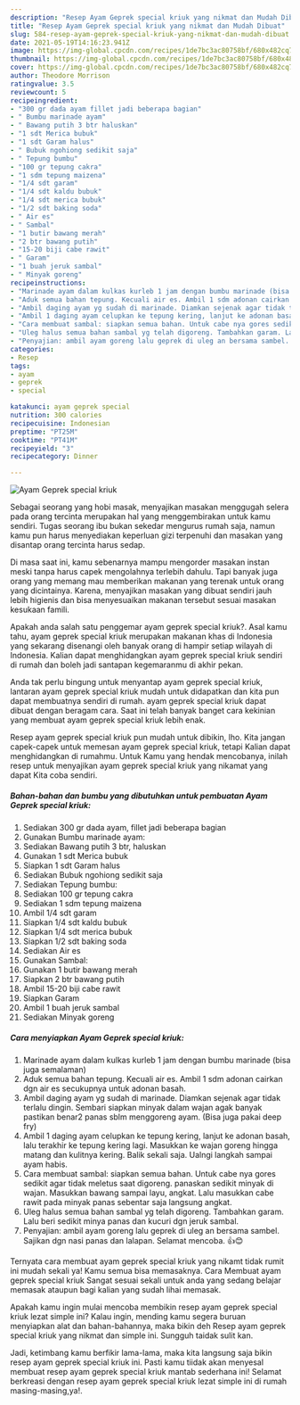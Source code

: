 ```yaml
---
description: "Resep Ayam Geprek special kriuk yang nikmat dan Mudah Dibuat"
title: "Resep Ayam Geprek special kriuk yang nikmat dan Mudah Dibuat"
slug: 584-resep-ayam-geprek-special-kriuk-yang-nikmat-dan-mudah-dibuat
date: 2021-05-19T14:16:23.941Z
image: https://img-global.cpcdn.com/recipes/1de7bc3ac80758bf/680x482cq70/ayam-geprek-special-kriuk-foto-resep-utama.jpg
thumbnail: https://img-global.cpcdn.com/recipes/1de7bc3ac80758bf/680x482cq70/ayam-geprek-special-kriuk-foto-resep-utama.jpg
cover: https://img-global.cpcdn.com/recipes/1de7bc3ac80758bf/680x482cq70/ayam-geprek-special-kriuk-foto-resep-utama.jpg
author: Theodore Morrison
ratingvalue: 3.5
reviewcount: 5
recipeingredient:
- "300 gr dada ayam fillet jadi beberapa bagian"
- " Bumbu marinade ayam"
- " Bawang putih 3 btr haluskan"
- "1 sdt Merica bubuk"
- "1 sdt Garam halus"
- " Bubuk ngohiong sedikit saja"
- " Tepung bumbu"
- "100 gr tepung cakra"
- "1 sdm tepung maizena"
- "1/4 sdt garam"
- "1/4 sdt kaldu bubuk"
- "1/4 sdt merica bubuk"
- "1/2 sdt baking soda"
- " Air es"
- " Sambal"
- "1 butir bawang merah"
- "2 btr bawang putih"
- "15-20 biji cabe rawit"
- " Garam"
- "1 buah jeruk sambal"
- " Minyak goreng"
recipeinstructions:
- "Marinade ayam dalam kulkas kurleb 1 jam dengan bumbu marinade (bisa juga semalaman)"
- "Aduk semua bahan tepung. Kecuali air es. Ambil 1 sdm adonan cairkan dgn air es secukupnya untuk adonan basah."
- "Ambil daging ayam yg sudah di marinade. Diamkan sejenak agar tidak terlalu dingin. Sembari siapkan minyak dalam wajan agak banyak pastikan benar2 panas sblm menggoreng ayam. (Bisa juga pakai deep fry)"
- "Ambil 1 daging ayam celupkan ke tepung kering, lanjut ke adonan basah, lalu terakhir ke tepung kering lagi. Masukkan ke wajan goreng hingga matang dan kulitnya kering. Balik sekali saja. Ualngi langkah sampai ayam habis."
- "Cara membuat sambal: siapkan semua bahan. Untuk cabe nya gores sedikit agar tidak meletus saat digoreng. panaskan sedikit minyak di wajan. Masukkan bawang sampai layu, angkat. Lalu masukkan cabe rawit pada minyak panas sebentar saja langsung angkat."
- "Uleg halus semua bahan sambal yg telah digoreng. Tambahkan garam. Lalu beri sedikit minya panas dan kucuri dgn jeruk sambal."
- "Penyajian: ambil ayam goreng lalu geprek di uleg an bersama sambel. Sajikan dgn nasi panas dan lalapan. Selamat mencoba. 👍😊"
categories:
- Resep
tags:
- ayam
- geprek
- special

katakunci: ayam geprek special 
nutrition: 300 calories
recipecuisine: Indonesian
preptime: "PT25M"
cooktime: "PT41M"
recipeyield: "3"
recipecategory: Dinner

---
```



![Ayam Geprek special kriuk](https://img-global.cpcdn.com/recipes/1de7bc3ac80758bf/680x482cq70/ayam-geprek-special-kriuk-foto-resep-utama.jpg)

Sebagai seorang yang hobi masak, menyajikan masakan menggugah selera pada orang tercinta merupakan hal yang menggembirakan untuk kamu sendiri. Tugas seorang ibu bukan sekedar mengurus rumah saja, namun kamu pun harus menyediakan keperluan gizi terpenuhi dan masakan yang disantap orang tercinta harus sedap.

Di masa  saat ini, kamu sebenarnya mampu mengorder masakan instan meski tanpa harus capek mengolahnya terlebih dahulu. Tapi banyak juga orang yang memang mau memberikan makanan yang terenak untuk orang yang dicintainya. Karena, menyajikan masakan yang dibuat sendiri jauh lebih higienis dan bisa menyesuaikan makanan tersebut sesuai masakan kesukaan famili. 



Apakah anda salah satu penggemar ayam geprek special kriuk?. Asal kamu tahu, ayam geprek special kriuk merupakan makanan khas di Indonesia yang sekarang disenangi oleh banyak orang di hampir setiap wilayah di Indonesia. Kalian dapat menghidangkan ayam geprek special kriuk sendiri di rumah dan boleh jadi santapan kegemaranmu di akhir pekan.

Anda tak perlu bingung untuk menyantap ayam geprek special kriuk, lantaran ayam geprek special kriuk mudah untuk didapatkan dan kita pun dapat membuatnya sendiri di rumah. ayam geprek special kriuk dapat dibuat dengan beragam cara. Saat ini telah banyak banget cara kekinian yang membuat ayam geprek special kriuk lebih enak.

Resep ayam geprek special kriuk pun mudah untuk dibikin, lho. Kita jangan capek-capek untuk memesan ayam geprek special kriuk, tetapi Kalian dapat menghidangkan di rumahmu. Untuk Kamu yang hendak mencobanya, inilah resep untuk menyajikan ayam geprek special kriuk yang nikamat yang dapat Kita coba sendiri.

<!--inarticleads1-->

##### Bahan-bahan dan bumbu yang dibutuhkan untuk pembuatan Ayam Geprek special kriuk:

1. Sediakan 300 gr dada ayam, fillet jadi beberapa bagian
1. Gunakan  Bumbu marinade ayam:
1. Sediakan  Bawang putih 3 btr, haluskan
1. Gunakan 1 sdt Merica bubuk
1. Siapkan 1 sdt Garam halus
1. Sediakan  Bubuk ngohiong sedikit saja
1. Sediakan  Tepung bumbu:
1. Sediakan 100 gr tepung cakra
1. Sediakan 1 sdm tepung maizena
1. Ambil 1/4 sdt garam
1. Siapkan 1/4 sdt kaldu bubuk
1. Siapkan 1/4 sdt merica bubuk
1. Siapkan 1/2 sdt baking soda
1. Sediakan  Air es
1. Gunakan  Sambal:
1. Gunakan 1 butir bawang merah
1. Siapkan 2 btr bawang putih
1. Ambil 15-20 biji cabe rawit
1. Siapkan  Garam
1. Ambil 1 buah jeruk sambal
1. Sediakan  Minyak goreng




<!--inarticleads2-->

##### Cara menyiapkan Ayam Geprek special kriuk:

1. Marinade ayam dalam kulkas kurleb 1 jam dengan bumbu marinade (bisa juga semalaman)
1. Aduk semua bahan tepung. Kecuali air es. Ambil 1 sdm adonan cairkan dgn air es secukupnya untuk adonan basah.
1. Ambil daging ayam yg sudah di marinade. Diamkan sejenak agar tidak terlalu dingin. Sembari siapkan minyak dalam wajan agak banyak pastikan benar2 panas sblm menggoreng ayam. (Bisa juga pakai deep fry)
1. Ambil 1 daging ayam celupkan ke tepung kering, lanjut ke adonan basah, lalu terakhir ke tepung kering lagi. Masukkan ke wajan goreng hingga matang dan kulitnya kering. Balik sekali saja. Ualngi langkah sampai ayam habis.
1. Cara membuat sambal: siapkan semua bahan. Untuk cabe nya gores sedikit agar tidak meletus saat digoreng. panaskan sedikit minyak di wajan. Masukkan bawang sampai layu, angkat. Lalu masukkan cabe rawit pada minyak panas sebentar saja langsung angkat.
1. Uleg halus semua bahan sambal yg telah digoreng. Tambahkan garam. Lalu beri sedikit minya panas dan kucuri dgn jeruk sambal.
1. Penyajian: ambil ayam goreng lalu geprek di uleg an bersama sambel. Sajikan dgn nasi panas dan lalapan. Selamat mencoba. 👍😊




Ternyata cara membuat ayam geprek special kriuk yang nikamt tidak rumit ini mudah sekali ya! Kamu semua bisa memasaknya. Cara Membuat ayam geprek special kriuk Sangat sesuai sekali untuk anda yang sedang belajar memasak ataupun bagi kalian yang sudah lihai memasak.

Apakah kamu ingin mulai mencoba membikin resep ayam geprek special kriuk lezat simple ini? Kalau ingin, mending kamu segera buruan menyiapkan alat dan bahan-bahannya, maka bikin deh Resep ayam geprek special kriuk yang nikmat dan simple ini. Sungguh taidak sulit kan. 

Jadi, ketimbang kamu berfikir lama-lama, maka kita langsung saja bikin resep ayam geprek special kriuk ini. Pasti kamu tiidak akan menyesal membuat resep ayam geprek special kriuk mantab sederhana ini! Selamat berkreasi dengan resep ayam geprek special kriuk lezat simple ini di rumah masing-masing,ya!.

